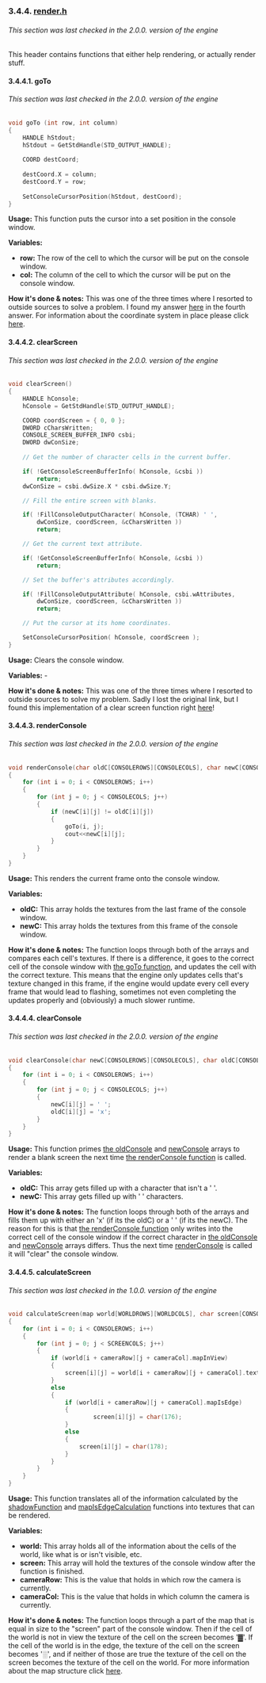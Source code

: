 ### 3.4.4. [render.h](https://github.com/mmmuscus/Shadow-Functions-Engine/blob/master/headers/rendering/render.h)
###### This section was last checked in the 2.0.0. version of the engine
This header contains functions that either help rendering, or actually render stuff.
#### 3.4.4.1. goTo
###### This section was last checked in the 2.0.0. version of the engine
```cpp
void goTo (int row, int column)
{
	HANDLE hStdout;
	hStdout = GetStdHandle(STD_OUTPUT_HANDLE);
	
	COORD destCoord;
	
	destCoord.X = column;
	destCoord.Y = row;
	
	SetConsoleCursorPosition(hStdout, destCoord);
}
```
**Usage:** This function puts the cursor into a set position in the console window.

**Variables:**
* **row:** The row of the cell to which the cursor will be put on the console window.
* **col:** The column of the cell to which the cursor will be put on the console window.

**How it's done & notes:** This was one of the three times where I resorted to outside sources to solve a problem. I found my answer [here](https://stackoverflow.com/questions/10401724/move-text-cursor-to-particular-screen-coordinate) in the fourth answer. For information about the coordinate system in place please click [here](https://github.com/mmmuscus/Shadow-Functions-Engine/blob/master/documentation/online/2.2.%20How%20to%20use%20the%20editors%2C%20and%20other%20further%20details.md/#2232-further-ramblings-about-the-coordinate-system).

#### 3.4.4.2. clearScreen
###### This section was last checked in the 2.0.0. version of the engine
```cpp
void clearScreen()
{
	HANDLE hConsole;
	hConsole = GetStdHandle(STD_OUTPUT_HANDLE);	

	COORD coordScreen = { 0, 0 };
	DWORD cCharsWritten;
	CONSOLE_SCREEN_BUFFER_INFO csbi; 
	DWORD dwConSize;
	
	// Get the number of character cells in the current buffer. 

	if( !GetConsoleScreenBufferInfo( hConsole, &csbi ))
		return;
	dwConSize = csbi.dwSize.X * csbi.dwSize.Y;

	// Fill the entire screen with blanks.

	if( !FillConsoleOutputCharacter( hConsole, (TCHAR) ' ',
    	dwConSize, coordScreen, &cCharsWritten ))
    	return;

	// Get the current text attribute.

	if( !GetConsoleScreenBufferInfo( hConsole, &csbi ))
    	return;

	// Set the buffer's attributes accordingly.

	if( !FillConsoleOutputAttribute( hConsole, csbi.wAttributes,
    	dwConSize, coordScreen, &cCharsWritten ))
    	return;

	// Put the cursor at its home coordinates.

	SetConsoleCursorPosition( hConsole, coordScreen );
}
```
**Usage:** Clears the console window. 

**Variables:** -

**How it's done & notes:** This was one of the three times where I resorted to outside sources to solve my problem. Sadly I lost the original link, but I found this implementation of a clear screen function right [here](https://docs.microsoft.com/en-us/windows/console/clearing-the-screen)!

#### 3.4.4.3. renderConsole
###### This section was last checked in the 2.0.0. version of the engine
```cpp
void renderConsole(char oldC[CONSOLEROWS][CONSOLECOLS], char newC[CONSOLEROWS][CONSOLECOLS])
{
	for (int i = 0; i < CONSOLEROWS; i++)
	{
		for (int j = 0; j < CONSOLECOLS; j++)
		{
			if (newC[i][j] != oldC[i][j])
			{
				goTo(i, j);
				cout<<newC[i][j];
			}
		}
	}
}
```

**Usage:** This renders the current frame onto the console window.

**Variables:**
* **oldC:** This array holds the textures from the last frame of the console window.
* **newC:** This array holds the textures from this frame of the console window.

**How it's done & notes:** The function loops through both of the arrays and compares each cell's textures. If there is a difference, it goes to the correct cell of the console window with [the goTo function](#3441-goto), and updates the cell with the correct texture. This means that the engine only updates cells that's texture changed in this frame, if the engine would update every cell every frame that would lead to flashing, sometimes not even completing the updates properly and (obviously) a much slower runtime.

#### 3.4.4.4. clearConsole
###### This section was last checked in the 2.0.0. version of the engine
```cpp
void clearConsole(char newC[CONSOLEROWS][CONSOLECOLS], char oldC[CONSOLEROWS][CONSOLECOLS])
{
	for (int i = 0; i < CONSOLEROWS; i++)
	{
		for (int j = 0; j < CONSOLECOLS; j++)
		{
			newC[i][j] = ' ';
			oldC[i][j] = 'x';
		}
	}
}
```
**Usage:** This function primes [the oldConsole](https://github.com/mmmuscus/Shadow-Functions-Engine/blob/master/documentation/online/3.3.%20Variables%20in%20the%20main%20.cpp%20file.md/#3314-oldconsole) and [newConsole](https://github.com/mmmuscus/Shadow-Functions-Engine/blob/master/documentation/online/3.3.%20Variables%20in%20the%20main%20.cpp%20file.md/#3315-newconsole) arrays to render a blank screen the next time [the renderConsole function](#3443-renderconsole) is called.

**Variables:**

* **oldC:** This array gets filled up with a character that isn't a ' '.
* **newC:** This array gets filled up with ' ' characters.

**How it's done & notes:** The function loops through both of the arrays and fills them up with either an 'x' (if its the oldC) or a ' ' (if its the newC). The reason for this is that [the renderConsole function](#3443-renderconsole) only writes into the correct cell of the console window if the correct character in [the oldConsole](https://github.com/mmmuscus/Shadow-Functions-Engine/blob/master/documentation/online/3.3.%20Variables%20in%20the%20main%20.cpp%20file.md/#3314-oldconsole) and [newConsole](https://github.com/mmmuscus/Shadow-Functions-Engine/blob/master/documentation/online/3.3.%20Variables%20in%20the%20main%20.cpp%20file.md/#3315-newconsole) arrays differs. Thus the next time [renderConsole](#3443-renderconsole) is called it will "clear" the console window.

#### 3.4.4.5. calculateScreen
###### This section was last checked in the 1.0.0. version of the engine
```cpp
void calculateScreen(map world[WORLDROWS][WORLDCOLS], char screen[CONSOLEROWS][CONSOLECOLS], int cameraRow, int cameraCol)
{
	for (int i = 0; i < CONSOLEROWS; i++)
	{
		for (int j = 0; j < SCREENCOLS; j++)
		{
			if (world[i + cameraRow][j + cameraCol].mapInView)
			{
				screen[i][j] = world[i + cameraRow][j + cameraCol].texture;
			}
			else
			{
				if (world[i + cameraRow][j + cameraCol].mapIsEdge)
				{
						screen[i][j] = char(176);
				}
				else
				{
					screen[i][j] = char(178);
				}
			}
		}
	}
}
```
**Usage:** This function translates all of the information calculated by the [shadowFunction](https://github.com/mmmuscus/Shadow-Functions-Engine/blob/master/documentation/online/3.4.5.%20shadowFunctions.h.md/#34514-shadowfunction) and [mapIsEdgeCalculation](https://github.com/mmmuscus/Shadow-Functions-Engine/blob/master/documentation/online/3.4.5.%20shadowFunctions.h.md/#34517-mapisedgecalculation) functions into textures that can be rendered.

**Variables:**
* **world:** This array holds all of the information about the cells of the world, like what is or isn't visible, etc.
* **screen:** This array will hold the textures of the console window after the function is finished.
* **cameraRow:** This is the value that holds in which row the camera is currently.
* **cameraCol:** This is the value that holds in which column the camera is currently.

**How it's done & notes:** The function loops through a part of the map that is equal in size to the "screen" part of the console window. Then if the cell of the world is not in view the texture of the cell on the screen becomes '▓'. If the cell of the world is in the edge, the texture of the cell on the screen becomes '░', and if neither of those are true the texture of the cell on the screen becomes the texture of the cell on the world. For more information about the map structure click [here](https://github.com/mmmuscus/Shadow-Functions-Engine/blob/master/documentation/online/3.2.%20Structures.md/#322-map).
